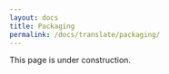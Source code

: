 ```yaml
---
layout: docs
title: Packaging
permalink: /docs/translate/packaging/
---
```

This page is under construction.